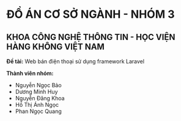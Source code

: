 <head>
  <link rel="stylesheet" href="https://cdnjs.cloudflare.com/ajax/libs/font-awesome/6.0.0/css/all.min.css">
</head>

<body>
  <h1>ĐỒ ÁN CƠ SỞ NGÀNH - NHÓM 3</h1>
  <h2>KHOA CÔNG NGHỆ THÔNG TIN - HỌC VIỆN HÀNG KHÔNG VIỆT NAM</h2>
  <p><i class="fa-solid fa-list-check"></i> <strong>Đề tài:</strong> Web bán điện thoại sử dụng framework Laravel</p>
  <p><i class="fa-solid fa-people-group"></i> <strong>Thành viên nhóm:</strong></p>
  <ul>
    <li>Nguyễn Ngọc Bảo</li>
    <li>Dương Minh Huy</li>
    <li>Nguyễn Đăng Khoa</li>
    <li>Hồ Thị Ánh Ngọc</li>
    <li>Phan Ngọc Quang</li>
  </ul>
</body>
